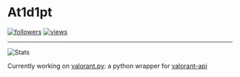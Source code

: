 # At1d1pt

[![followers](https://img.shields.io/github/followers/At1d1pt?style=social)](https://github.com/Atidipt123) [![views](https://komarev.com/ghpvc/?username=Atidipt123&style=plastic&color=yellow)](https://github.com/Atidipt123)

---

![Stats](https://github-readme-stats.vercel.app/api?username=at1d1pt&show_icons=true&bg_color=90,3a1c71,d76d77,ffaf7b&include_all_commits=true&count_private=true&hide_border=true&text_color=ffffff&title_color=ffffff&icon_color=ffffff)

Currently working on [valorant.py](https://github.com/At1d1pt/valorant.py): a python wrapper for [valorant-api](https://valorant-api.com/)
